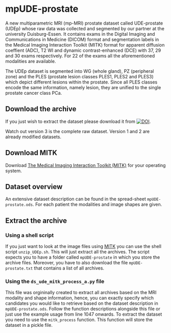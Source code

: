 # mpUDE-prostate
A new multiparametric MRI (mp-MRI) prostate dataset called UDE-prostate (UDEp) whose raw data was collected and segmented by our partner at the university Duisburg-Essen. It contains exams in the Digital Imaging and Communications in Medicine (DICOM) format and segmentation labels in the Medical Imaging Interaction Toolkit (MITK) format for apparent diffusion coeffient (ADC), T2 WI and dynamic contrast-enhanced (DCE) with 37, 29 and 30 exams respectively. For 22 of the exams all the aforementioned modalities are available.

The UDEp dataset is segmented into WG (whole gland), PZ (peripheral zone) and the PLES (prostate lesion classes PLES1, PLES2 and PLES3) which depict different lesions within the prostate. Since all PLES classes encode the same information, namely lesion, they are unified to the single prostate cancer class PCa.

## Download the archive
If you just wish to extract the dataset please download it from [![DOI](https://zenodo.org/badge/DOI/10.5281/zenodo.12817071.svg)](https://doi.org/10.5281/zenodo.12817071).

Watch out version 3 is the complete raw dataset. Version 1 and 2 are already modified datasets.

## Download MITK
Download [The Medical Imaging Interaction Toolkit (MITK)](https://www.mitk.org/) for your operating system.

## Dataset overview
An extensive dataset description can be found in the spread-sheet `mpUDE-prostate.ods`. For each patient the modalities and image shapes are given.

## Extract the archive
### Using a shell script 
If you just want to look at the image files using [MITK](https://www.mitk.org/) you can use the shell script `unzip_UDEp.sh`. This will just extract all the archives. The script expects you to have a folder called `mpUDE-prostate` in which you store the archive files. Moreover, you have to also download the file `mpUDE-prostate.txt` that contains a list of all archives.

### Using the `ds_ude_mitk_process_a.py` file
This file was orgininally created to extract all archives based on the MRI modality and shape information, hence, you can exactly specify which candidates you would like to retrieve based on the dataset description in `mpUDE-prostate.ods`. Follow the function descriptions alongside this file or just use the example usage from line 1047 onwards. 
To extract the dataset you need to use the `mitk_process` function. This function will store the dataset in a pickle file.
